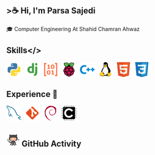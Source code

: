 ## >☕ Hi, I'm Parsa Sajedi
🎓 Computer Engineering At Shahid Chamran Ahwaz

## Skills</>
<img src="https://github.com/PKief/vscode-material-icon-theme/blob/main/icons/python.svg" title="Python" alt="Python" width="40" height="40"/>&nbsp;
<img src="https://github.com/PKief/vscode-material-icon-theme/blob/main/icons/django.svg" title="Django" alt="Django" width="40" height="40"/>&nbsp;
<img src="https://github.com/PKief/vscode-material-icon-theme/blob/main/icons/assembly.svg" title="Assembly" alt="Assembly" width="40" height="40"/>&nbsp;
<img src="https://github.com/devicons/devicon/blob/master/icons/raspberrypi/raspberrypi-original.svg" title="Raspberrypi" alt="Raspberryp" width="40" height="40"/>&nbsp;
<img src="https://github.com/PKief/vscode-material-icon-theme/blob/main/icons/cpp.svg" title="C++" alt="C++" width="40" height="40"/>&nbsp;
<img src="https://github.com/devicons/devicon/blob/master/icons/linux/linux-original.svg" title="Linux" alt="Linux" width="40" height="40"/>&nbsp;
<img src="https://github.com/devicons/devicon/blob/master/icons/html5/html5-original.svg" title="HTML" alt="HTML" width="40" height="40"/>&nbsp;
<img src="https://github.com/devicons/devicon/blob/master/icons/css3/css3-original.svg" title="CSS" alt="CSS" width="40" height="40"/>&nbsp;


## Experience 🔧
<img src="https://github.com/devicons/devicon/blob/master/icons/mysql/mysql-original.svg" title="Mysql" alt="Mysql" width="40" height="40"/>&nbsp;
<img src="https://github.com/PKief/vscode-material-icon-theme/blob/main/icons/git.svg" title="Git" alt="Git" width="40" height="40"/>&nbsp;
<img src="https://github.com/devicons/devicon/blob/master/icons/debian/debian-original.svg" title="Debian" alt="Debian" width="40" height="40"/>&nbsp;
<img src="https://github.com/devicons/devicon/blob/master/icons/embeddedc/embeddedc-original.svg" title="Embeddedc" alt="Embeddedc" width="40" height="40"/>&nbsp;


## <img src="assets/gif/GitHub-logo.gif" width="35px"> **GitHub Activity**
